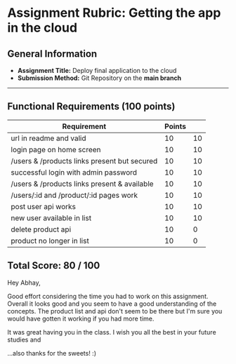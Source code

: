 # Assignment Rubric: Getting the app in the cloud

## General Information

- **Assignment Title:** Deploy final application to the cloud
- **Submission Method:** Git Repository on the **main branch**

---

## Functional Requirements (100 points)

| Requirement                                  | Points |     |
|----------------------------------------------|--------|-----|
| url in readme and valid                      | 10     | 10  |
| login page on home screen                    | 10     | 10  |
| /users & /products links present but secured | 10     | 10  |
| successful login with admin password         | 10     | 10  |
| /users & /products links present & available | 10     | 10  |
| /users/:id and /product/:id pages work       | 10     | 10  |
| post  user api works                         | 10     | 10  |
| new user available in list                   | 10     | 10  |
| delete product api                           | 10     | 0   |
| product no longer in list                    | 10     | 0   |

## Total Score: 80 / 100

Hey Abhay,

Good effort considering the time you had to work on this assignment. Overall it looks good and
you seem to have a good understanding of the concepts. The product list and api don't seem to be
there but I'm sure you would have gotten it working if you had more time. 

It was great having you in the class. I wish you all the best in your future studies and

...also thanks for the sweets! :)
